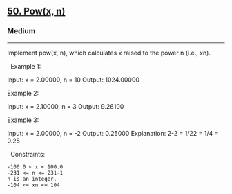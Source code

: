 <h2><a href="https://leetcode.com/problems/powx-n/">50. Pow(x, n)</a></h2><h3>Medium</h3><hr>Implement pow(x, n), which calculates x raised to the power n (i.e., xn).

 
Example 1:

Input: x = 2.00000, n = 10
Output: 1024.00000


Example 2:

Input: x = 2.10000, n = 3
Output: 9.26100


Example 3:

Input: x = 2.00000, n = -2
Output: 0.25000
Explanation: 2-2 = 1/22 = 1/4 = 0.25


 
Constraints:


	-100.0 < x < 100.0
	-231 <= n <= 231-1
	n is an integer.
	-104 <= xn <= 104

